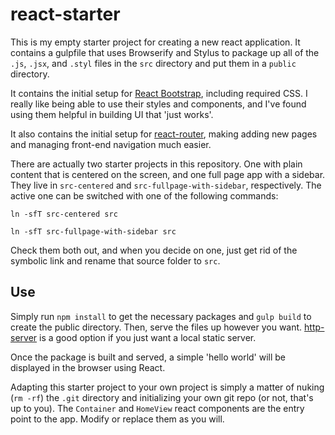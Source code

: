 # react-starter

This is my empty starter project for creating a new react application. It
contains a gulpfile that uses Browserify and Stylus to package up all of the
`.js`, `.jsx`, and `.styl` files in the `src` directory and put them in a `public`
directory.

It contains the initial setup for [React Bootstrap](http://react-bootstrap.github.io/components.html),
including required CSS. I really like being able to use their styles and components,
and I've found using them helpful in building UI that 'just works'.

It also contains the initial setup for [react-router](https://github.com/rackt/react-router),
making adding new pages and managing front-end navigation much easier.

There are actually two starter projects in this repository. One with plain content that is centered
on the screen, and one full page app with a sidebar. They live in `src-centered` and `src-fullpage-with-sidebar`,
respectively. The active one can be switched with one of the following commands:

`ln -sfT src-centered src`

`ln -sfT src-fullpage-with-sidebar src`

Check them both out, and when you decide on one, just get rid of the symbolic link and rename that
source folder to `src`.

## Use

Simply run `npm install` to get the necessary packages and `gulp build` to create
the public directory. Then, serve the files up however you want. [http-server](https://github.com/indexzero/http-server)
is a good option if you just want a local static server.

Once the package is built and served, a simple 'hello world' will be displayed in
the browser using React.

Adapting this starter project to your own project is simply a matter of nuking (`rm -rf`) the
`.git` directory and initializing your own git repo (or not, that's up to you). The
`Container` and `HomeView` react components are the entry point to the app. Modify
or replace them as you will.
